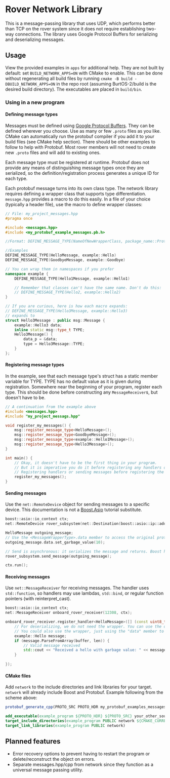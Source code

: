 # Rover Network Library
This is a message-passing library that uses UDP, which performs better than TCP on the rover system since it does not require establishing two-way connections. The library uses Google Protocol Buffers for serializing and deserializing messages.
## Usage
View the provided examples in `apps` for additional help. They are not built by default: set `BUILD_NETWORK_APPS=ON` with CMake to enable. This can be done without regenerating all build files by running `cmake -B build -DBUILD_NETWORK_APPS=ON` in the repo root (assuming BurtOS-2/build is the desired build directory). The executables are placed in `build/bin`.
### Using in a new program
#### Defining message types
Messages must be defined using [Google Protocol Buffers](https://developers.google.com/protocol-buffers/docs/cpptutorial). They can be defined wherever you choose. Use as many or few `.proto` files as you like. CMake can automatically run the protobuf compiler if you add it to your build files (see CMake help section). There should be other examples to follow to help with Protobuf. Most rover members will not need to create new `.proto` files and will add to existing ones.

Each message type must be registered at runtime. Protobuf does not provide any means of distinguishing message types once they are serialized, so the definition/registration process generates a unique ID for each type.

Each protobuf message turns into its own class type. The network library requires defining a wrapper class that supports type differentiation. `message.hpp` provides a macro to do this easily. In a file of your choice (typically a header file), use the macro to define wrapper classes:
```c++
// File: my_project_messages.hpp
#pragma once

#include <messages.hpp>
#include <my_protobuf_example_messages.pb.h>

//Format: DEFINE_MESSAGE_TYPE(NameOfNewWrapperClass, package_name::ProtobufMessageTypeName)

//Examples
DEFINE_MESSAGE_TYPE(HelloMessage, example::Hello)
DEFINE_MESSAGE_TYPE(GoodbyeMessage, example::Goodbye)

// You can wrap them in namespaces if you prefer
namespace example {
	DEFINE_MESSAGE_TYPE(Hello1Message, example::Hello1)

	// Remember that classes can't have the same name. Don't do this:
	// DEFINE_MESSAGE_TYPE(Hello2, example::Hello2)
}

// If you are curious, here is how each macro expands:
// DEFINE_MESSAGE_TYPE(Hello3Message, example::Hello3)
// expands to
struct Hello3Message : public msg::Message {
	example::Hello3 data;
	inline static msg::type_t TYPE;
	Hello3Message() {
		data_p = &data;
		type = Hello3Message::TYPE;
	}
};

```

#### Registering message types
In the example, see that each message type's struct has a static member variable for TYPE. TYPE has no default value as it is given during registration. Somewhere near the beginning of your program, register each type. This should be done before constructing any `MessageReceiver`s, but doesn't have to be.
```c++
// A continuation from the example above
#include <messages.hpp>
#include "my_project_messags.hpp"

void register_my_messages() {
	msg::register_message_type<HelloMessage>();
	msg::register_message_type<GoodbyeMessage>();
	msg::register_message_type<example::Hello1Message>();
	msg::register_message_type<Hello3Message>();
}

int main() {
	// Okay, it doesn't have to be the first thing in your program.
	// But it is imperative you do it before registering any handlers or sending any messages
	// Registering handlers or sending messages before registering the message type is undefined behavior.
	register_my_messages();
}

```

#### Sending messages
Use the `net::RemoteDevice` object for sending messages to a specific device. This documentation is not a [Boost.Asio](https://www.boost.org/doc/libs/1_76_0/doc/html/boost_asio/overview.html) tutorial substitute.
```c++
boost::asio::io_context ctx;
net::RemoteDevice rover_subsystem(net::Destination(boost::asio::ip::address::from_string("192.168.1.10"), 12308), ctx); // No, the ip/port are not accurate to our system

HelloMessage outgoing_message;
// Use the <MessageWrapperType>.data member to access the original protobuf class
outgoing_message.data.set_garbage_value(10);

// Send is asynchronous: it serializes the message and returns. Boost handles actually sending messages
rover_subsystem.send_message(outgoing_message);

ctx.run();
```

#### Receiving messages
Use `net::MessageReceiver` for receiving messages. The handler uses `std::function`, so handlers may use lambdas, `std::bind`, or regular function pointers (with reinterpret_cast).
```c++
boost::asio::io_context ctx;
net::MessageReceiver onboard_rover_receiver(12308, ctx);

onboard_rover_receiver.register_handler<HelloMessage>([] (const uint8_t buffer[], std::size_t len) {
	// For deserializing, we do not need the wrapper. You can use the original protobuf class
	// You could also use the wrapper, just using the "data" member to get the protobuf class
	example::Hello message;
	if (message.ParseFromArray(buffer, len)) {
		// Valid message received
		std::cout << "Received a hello with garbage value: " << message.garbage_value() << '\n';
	}
	
});
```


#### CMake files
Add `network` to the include directories and link libraries for your target. `network` will already include Boost and Protobuf. Example following from the scheme above:
```CMake
protobuf_generate_cpp(PROTO_SRC PROTO_HDR my_protobuf_examples_messages.proto)

add_executable(example_program ${PROTO_HDR} ${PROTO_SRC} your_other_source_files...)
target_include_directories(example_program PUBLIC network ${CMAKE_CURRENT_BINARY_DIR})	# current binary directory is necessary to find `*.pb.h` files
target_link_libraries(example_program PUBLIC network)
```
## Planned features
* Error recovery options to prevent having to restart the program or delete/reconstruct the object on errors.
* Separate messages.hpp/cpp from network since they function as a universal message passing utility.
